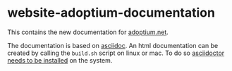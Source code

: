# website-adoptium-documentation

This contains the new documentation for [adoptium.net](https://adoptium.net).

The documentation is based on [asciidoc](https://docs.asciidoctor.org/asciidoc/latest/). An html documentation can be created by calling the `build.sh` script on linux or mac. To do so [asciidoctor needs to be installed](https://docs.asciidoctor.org/asciidoctor/latest/install/) on the system. 
